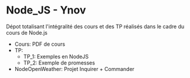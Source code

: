 # Node_JS - Ynov

Dépot totalisant l'intégralité des cours et des TP réalisés dans le cadre du cours de Node.js

* Cours: PDF de cours
* TP:
    * TP_1: Exemples en NodeJS
    * TP_2: Exemple de promesses
* NodeOpenWeather: Projet Inquirer + Commander
